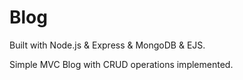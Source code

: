 # Blog

Built with Node.js & Express & MongoDB & EJS.

Simple MVC Blog with CRUD operations implemented.
